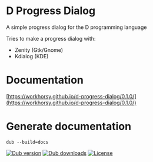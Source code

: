 # D Progress Dialog
A simple progress dialog for the D programming language

Tries to make a progress dialog with:
* Zenity (Gtk/Gnome)
* Kdialog (KDE)

# Documentation

[https://workhorsy.github.io/d-progress-dialog/0.1.0/](https://workhorsy.github.io/d-progress-dialog/0.1.0/)

# Generate documentation

```
dub --build=docs
```


[![Dub version](https://img.shields.io/dub/v/d-progress-dialog.svg)](https://code.dlang.org/packages/d-progress-dialog)
[![Dub downloads](https://img.shields.io/dub/dt/d-progress-dialog.svg)](https://code.dlang.org/packages/d-progress-dialog)
[![License](https://img.shields.io/badge/license-BSL_1.0-blue.svg)](https://raw.githubusercontent.com/workhorsy/d-progress-dialog/master/LICENSE)
